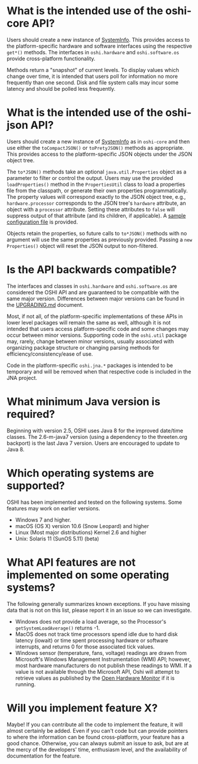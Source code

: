 What is the intended use of the oshi-core API?
========
Users should create a new instance of [SystemInfo](http://dblock.github.io/oshi/apidocs/oshi/SystemInfo.html).  This provides access to the platform-specific hardware and software interfaces using the respective `get*()` methods.  The interfaces in `oshi.hardware` and `oshi.software.os` provide cross-platform functionality.

Methods return a "snapshot" of current levels.  To display values which change over time, it is intended that users poll for information no more frequently than one second. Disk and file system calls may incur some latency and should be polled less frequently.

What is the intended use of the oshi-json API?
========
Users should create a new instance of [SystemInfo](http://dblock.github.io/oshi/apidocs/oshi-json/SystemInfo.html) as in `oshi-core` and then use either the `toCompactJSON()` or `toPretyJSON()` methods as appropriate.  This provides access to the platform-specific JSON objects under the JSON object tree.

The `to*JSON()` methods take an optional `java.util.Properties` object as a parameter to filter or control the output.  Users may use the provided `loadProperties()` method in the `PropertiesUtil` class to load a properties file from the classpath, or generate their own properties programmatically.  The property values will correspond exactly to the JSON object tree, e.g., `hardware.processor` corresponds to the JSON tree's `hardware` attribute, an object with a `processor` attribute. Setting these attributes to `false` will suppress output of that attribute (and its children, if applicable).  A [sample configuration file](https://github.com/dblock/oshi/blob/master/oshi-json/src/test/resources/oshi.json.properties) is provided.

Objects retain the properties, so future calls to `to*JSON()` methods with no argument will use the same properties as previously provided. Passing a `new Properties()` object will reset the JSON output to non-filtered.

Is the API backwards compatible?
========
The interfaces and classes in `oshi.hardware` and `oshi.software.os` are considered the OSHI API and are guaranteed to be compatible with the same major version.  Differences between major versions can be found in the [UPGRADING.md](UPGRADING.md) document.  

Most, if not all, of the platform-specific implementations of these APIs in lower level packages will remain the same as well, although it is not intended that users access platform-specific code and some changes may occur between minor versions. Supporting code in the `oshi.util` package may, rarely, change between minor versions, usually associated with organizing package structure or changing parsing methods for efficiency/consistency/ease of use.

Code in the platform-specific `oshi.jna.*` packages is intended to be temporary and will be removed when that respective code is included in the JNA project.

What minimum Java version is required?
========
Beginning with version 2.5, OSHI uses Java 8 for the improved date/time classes.  The 2.6-m-java7 version (using a dependency to the threeten.org backport) is the last Java 7 version.  Users are encouraged to update to Java 8.

Which operating systems are supported?
========
OSHI has been implemented and tested on the following systems.  Some features may work on earlier versions.
* Windows 7 and higher. 
* macOS (OS X) version 10.6 (Snow Leopard) and higher
* Linux (Most major distributions) Kernel 2.6 and higher
* Unix: Solaris 11 (SunOS 5.11) (beta)


What API features are not implemented on some operating systems?
========
The following generally summarizes known exceptions. If you have missing data that is not on this list, please report it in an issue so we can investigate.
* Windows does not provide a load average, so the Processor's `getSystemLoadAverage()` returns -1.
* MacOS does not track time processors spend idle due to hard disk latency (iowait) or time spent processing hardware or software interrupts, and returns 0 for those associated tick values.
* Windows sensor (temperature, fans, voltage) readings are drawn from Microsoft's Windows Management Instrumentation (WMI) API; however, most hardware manufacturers do not publish these readings to WMI. If a value is not available through the Microsoft API, Oshi will attempt to retrieve values as published by the [Open Hardware Monitor](http://openhardwaremonitor.org/) if it is running.

Will you implement feature X?
========
Maybe!  If you can contribute all the code to implement the feature, it will almost certainly be added.  Even if you can't code but can provide pointers to where the information can be found cross-platform, your feature has a good chance. Otherwise, you can always submit an issue to ask, but are at the mercy of the developers' time, enthusiasm level, and the availability of documentation for the feature.
